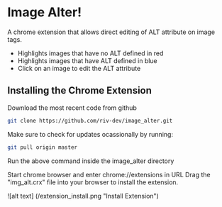 # Image Alter!
A chrome extension that allows direct editing of ALT attribute on image tags.
- Highlights images that have no ALT defined in red
- Highlights images that have ALT defined in blue  
- Click on an image to edit the ALT attribute

## Installing the Chrome Extension
Download the most recent code from github
```bash
git clone https://github.com/riv-dev/image_alter.git
```

Make sure to check for updates ocassionally by running:
```bash
git pull origin master
```
Run the above command inside the image_alter directory

Start chrome browser and enter chrome://extensions in URL
Drag the "img_alt.crx" file into your browser to install the extension.

![alt text] (/extension_install.png "Install Extension")
